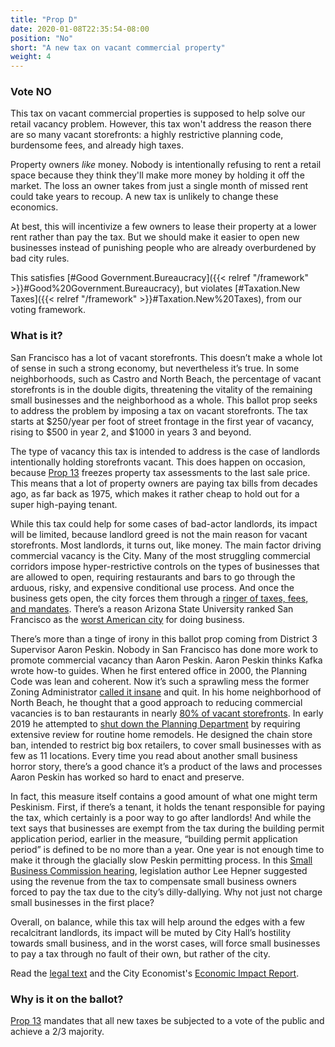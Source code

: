 ```yaml
---
title: "Prop D"
date: 2020-01-08T22:35:54-08:00
position: "No"
short: "A new tax on vacant commercial property"
weight: 4
---
```


### Vote NO

This tax on vacant commercial properties is supposed to help solve our retail
vacancy problem. However, this tax won't address the reason there are so many
vacant storefronts: a highly restrictive planning code, burdensome fees, and
already high taxes.

Property owners _like_ money. Nobody is intentionally refusing to rent a retail
space because they think they'll make more money by holding it off the market.
The loss an owner takes from just a single month of missed rent could take
years to recoup. A new tax is unlikely to change these economics.

At best, this will incentivize a few owners to lease their property at a lower
rent rather than pay the tax. But we should make it easier to open new
businesses instead of punishing people who are already overburdened by bad
city rules.

This satisfies [#Good Government.Bureaucracy]({{< relref "/framework" >}}#Good%20Government.Bureaucracy),
but violates [#Taxation.New Taxes]({{< relref "/framework" >}}#Taxation.New%20Taxes),
from our voting framework.

### What is it?

San Francisco has a lot of vacant storefronts. This doesn’t make a whole lot of
sense in such a strong economy, but nevertheless it’s true. In some
neighborhoods, such as Castro and North Beach, the percentage of vacant
storefronts is in the double digits, threatening the vitality of the remaining
small businesses and the neighborhood as a whole. This ballot prop seeks to
address the problem by imposing a tax on vacant storefronts. The tax starts at
$250/year per foot of street frontage in the first year of vacancy, rising to
$500 in year 2, and $1000 in years 3 and beyond.

The type of vacancy this tax is intended to address is the case of landlords
intentionally holding storefronts vacant. This does happen on occasion, because
[Prop 13](https://en.wikipedia.org/wiki/1978_California_Proposition_13) freezes
property tax assessments to the last sale price. This means that a lot of
property owners are paying tax bills from decades ago, as far back as 1975,
which makes it rather cheap to hold out for a super high-paying tenant.

While this tax could help for some cases of bad-actor landlords, its impact
will be limited, because landlord greed is not the main reason for vacant
storefronts. Most landlords, it turns out, like money. The main factor driving
commercial vacancy is the City. Many of the most struggling commercial
corridors impose hyper-restrictive controls on the types of businesses that are
allowed to open, requiring restaurants and bars to go through the arduous,
risky, and expensive conditional use process. And once the business gets open,
the city forces them through a [ringer of taxes, fees, and mandates](https://www.kqed.org/perspectives/201601139229/fees-taxes-red-tape).
There’s a reason Arizona State University ranked San Francisco as the [worst
American city](https://dbna.asu.edu/sites/default/files/2019-10/1%20ASU%20DBNA%202019%20Report%20Full.pdf)
for doing business.

There’s more than a tinge of irony in this ballot prop coming from District 3
Supervisor Aaron Peskin. Nobody in San Francisco has done more work to promote
commercial vacancy than Aaron Peskin. Aaron Peskin thinks Kafka wrote how-to
guides. When he first entered office in 2000, the Planning Code was lean and
coherent. Now it’s such a sprawling mess the former Zoning Administrator [called
it insane](https://sanfrancisco.granicus.com/MediaPlayer.php?view_id=6&clip_id=34501&starttime=5030)
and quit. In his home neighborhood of North Beach, he thought that a good
approach to reducing commercial vacancies is to ban restaurants in nearly [80%
of vacant storefronts](https://www.northbeachneighbors.org/open-for-business).
In early 2019 he attempted to [shut down the Planning
Department](https://www.sfchronicle.com/opinion/openforum/article/Peskin-s-bill-is-San-Francisco-s-attempt-to-13618207.php#)
by requiring extensive review for routine home remodels. He designed the chain
store ban, intended to restrict big box retailers, to cover small businesses
with as few as 11 locations. Every time you read about another small business
horror story, there’s a good chance it’s a product of the laws and processes
Aaron Peskin has worked so hard to enact and preserve.

In fact, this measure itself contains a good amount of what one might term
Peskinism. First, if there’s a tenant, it holds the tenant responsible for
paying the tax, which certainly is a poor way to go after landlords! And while
the text says that businesses are exempt from the tax during the building
permit application period, earlier in the measure, “building permit application
period” is defined to be no more than a year. One year is not enough time to
make it through the glacially slow Peskin permitting process. In this [Small
Business Commission hearing](https://sanfrancisco.granicus.com/MediaPlayer.php?view_id=45&clip_id=34393&starttime=8604),
legislation author Lee Hepner suggested using the revenue from the tax to
compensate small business owners forced to pay the tax due to the city’s
dilly-dallying. Why not just not charge small businesses  in the first place?

Overall, on balance, while this tax will help around the edges with a few
recalcitrant landlords, its impact will be muted by City Hall’s hostility
towards small business, and in the worst cases, will force small businesses to
pay a tax through no fault of their own, but rather of the city.

Read the [legal text](https://sfelections.sfgov.org/sites/default/files/Documents/candidates/March2020_ExciseTax_LegalText.pdf)
and the City Economist's [Economic Impact Report](https://sfcontroller.org/sites/default/files/Documents/Economic%20Analysis/191005_economic%20impact_final_2.pdf).


### Why is it on the ballot?

[Prop 13](https://en.wikipedia.org/wiki/1978_California_Proposition_13)
mandates that all new taxes be subjected to a vote of the public and achieve
a 2/3 majority.
